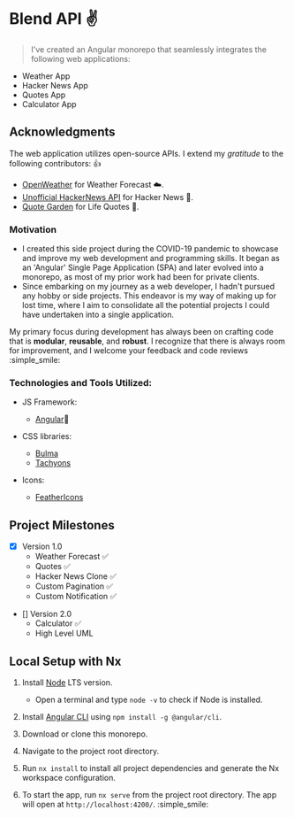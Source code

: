 # Blend API :v:

> I've created an Angular monorepo that seamlessly integrates the following web applications:

- Weather App
- Hacker News App
- Quotes App
- Calculator App

## Acknowledgments

The web application utilizes open-source APIs. I extend my _gratitude_ to the following contributors: :+1:

- [OpenWeather](https://api.openweathermap.org/data/2.5/forecast) for Weather Forecast :cloud:.
- [Unofficial HackerNews API](https://api.hackerwebapp.com/) for Hacker News :newspaper:.
- [Quote Garden](https://quote-garden.onrender.com/api/v3/quotes/) for Life Quotes :pencil:.

### Motivation

- I created this side project during the COVID-19 pandemic to showcase and improve my web development and programming skills. It began as an 'Angular' Single Page Application (SPA) and later evolved into a monorepo, as most of my prior work had been for private clients.
- Since embarking on my journey as a web developer, I hadn't pursued any hobby or side projects. This endeavor is my way of making up for lost time, where I aim to consolidate all the potential projects I could have undertaken into a single application.

My primary focus during development has always been on crafting code that is **modular**, **reusable**, and **robust**. I recognize that there is always room for improvement, and I welcome your feedback and code reviews :simple_smile:

### Technologies and Tools Utilized:

- JS Framework:

  - [Angular](https://angular.io/):muscle:

- CSS libraries:

  - [Bulma](https://bulma.io/)
  - [Tachyons](http://tachyons.io/docs/)

- Icons:
  - [FeatherIcons](https://feathericons.com/)

## Project Milestones

- [x] Version 1.0
  - Weather Forecast :white_check_mark:
  - Quotes :white_check_mark:
  - Hacker News Clone :white_check_mark:
  - Custom Pagination :white_check_mark:
  - Custom Notification :white_check_mark:

- [] Version 2.0
  - Calculator :white_check_mark:
  - High Level UML

## Local Setup with Nx

1. Install [Node](https://nodejs.org/en/) LTS version.
   - Open a terminal and type `node -v` to check if Node is installed.

2. Install [Angular CLI](https://angular.io/guide/setup-local) using `npm install -g @angular/cli`.

3. Download or clone this monorepo.

4. Navigate to the project root directory.

5. Run `nx install` to install all project dependencies and generate the Nx workspace configuration.

6. To start the app, run `nx serve` from the project root directory. The app will open at `http://localhost:4200/`. :simple_smile: